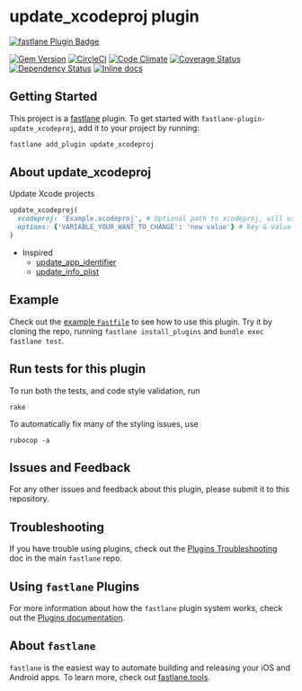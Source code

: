 # update_xcodeproj plugin

[![fastlane Plugin Badge](https://rawcdn.githack.com/fastlane/fastlane/master/fastlane/assets/plugin-badge.svg)](https://rubygems.org/gems/fastlane-plugin-update_xcodeproj)

[![Gem Version](https://badge.fury.io/rb/fastlane-plugin-update_xcodeproj.svg)](https://badge.fury.io/rb/fastlane-plugin-update_xcodeproj)
[![CircleCI](https://circleci.com/gh/nafu/fastlane-plugin-update_xcodeproj.svg?style=svg)](https://circleci.com/gh/nafu/fastlane-plugin-update_xcodeproj)
[![Code Climate](https://codeclimate.com/github/nafu/fastlane-plugin-update_xcodeproj/badges/gpa.svg)](https://codeclimate.com/github/nafu/fastlane-plugin-update_xcodeproj)
[![Coverage Status](https://coveralls.io/repos/github/nafu/fastlane-plugin-update_xcodeproj/badge.svg?branch=master)](https://coveralls.io/github/nafu/fastlane-plugin-update_xcodeproj?branch=master)
[![Dependency Status](https://gemnasium.com/badges/github.com/nafu/fastlane-plugin-update_xcodeproj.svg)](https://gemnasium.com/github.com/nafu/fastlane-plugin-update_xcodeproj)
[![Inline docs](http://inch-ci.org/github/nafu/fastlane-plugin-update_xcodeproj.svg?branch=master)](http://inch-ci.org/github/nafu/fastlane-plugin-update_xcodeproj)

## Getting Started

This project is a [fastlane](https://github.com/fastlane/fastlane) plugin. To get started with `fastlane-plugin-update_xcodeproj`, add it to your project by running:

```bash
fastlane add_plugin update_xcodeproj
```

## About update_xcodeproj

Update Xcode projects

```ruby
update_xcodeproj(
  xcodeproj: 'Example.xcodeproj', # Optional path to xcodeproj, will use first .xcodeproj if not set
  options: {'VARIABLE_YOUR_WANT_TO_CHANGE': 'new value'} # Key & Value pair to update xcode project
)
```

- Inspired
  - [update_app_identifier](https://github.com/fastlane/fastlane/blob/master/fastlane/lib/fastlane/actions/update_app_identifier.rb)
  - [update_info_plist](https://github.com/fastlane/fastlane/blob/master/fastlane/lib/fastlane/actions/update_info_plist.rb)

## Example

Check out the [example `Fastfile`](fastlane/Fastfile) to see how to use this plugin. Try it by cloning the repo, running `fastlane install_plugins` and `bundle exec fastlane test`. 

## Run tests for this plugin

To run both the tests, and code style validation, run

```
rake
```

To automatically fix many of the styling issues, use 
```
rubocop -a
```

## Issues and Feedback

For any other issues and feedback about this plugin, please submit it to this repository.

## Troubleshooting

If you have trouble using plugins, check out the [Plugins Troubleshooting](https://github.com/fastlane/fastlane/blob/master/fastlane/docs/PluginsTroubleshooting.md) doc in the main `fastlane` repo.

## Using `fastlane` Plugins

For more information about how the `fastlane` plugin system works, check out the [Plugins documentation](https://github.com/fastlane/fastlane/blob/master/fastlane/docs/Plugins.md).

## About `fastlane`

`fastlane` is the easiest way to automate building and releasing your iOS and Android apps. To learn more, check out [fastlane.tools](https://fastlane.tools).
